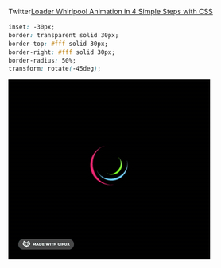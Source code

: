 Twitter[Loader Whirlpool Animation in 4 Simple Steps with CSS](https://twitter.com/RitikaAgrawal08/status/1638798260532912128)

```css
inset: -30px;
border: transparent solid 30px;
border-top: #fff solid 30px;
border-right: #fff solid 30px;
border-radius: 50%;
transform: rotate(-45deg);
```

![](demo.gif)
